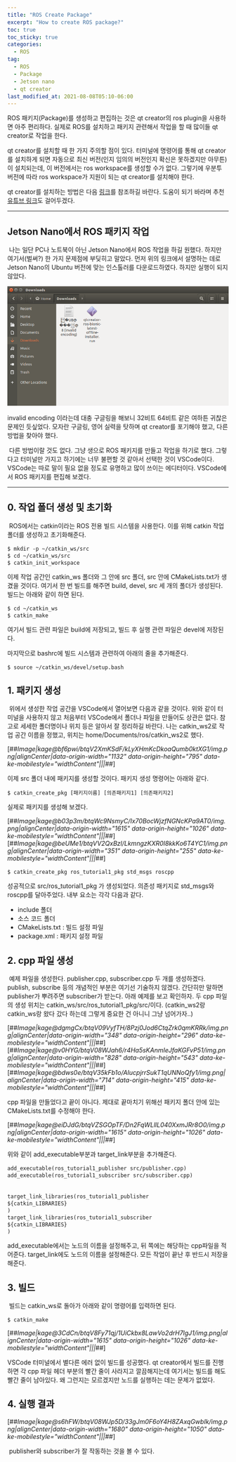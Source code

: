 ```yaml
---
title: "ROS Create Package"
excerpt: "How to create ROS package?"
toc: true
toc_sticky: true
categories:
  - ROS
tag:
  - ROS
  - Package
  - Jetson nano
  - qt creator
last_modified_at: 2021-08-08T05:10-06:00
---
```


ROS 패키지(Package)를 생성하고 편집하는 것은 qt creator의 ros plugin을 사용하면 아주 편리하다. 실제로 ROS를 설치하고 패키지 관련해서 작업을 할 때 많이들 qt creator로 작업을 한다.

qt creator를 설치할 때 한 가지 주의할 점이 있다. 터미널에 명령어를 통해 qt creator를 설치하게 되면 자동으로 최신 버전(인지 임의의 버전인지 확신은 못하겠지만 아무튼)이 설치되는데, 이 버전에서는 ros workspace를 생성할 수가 없다. 그렇기에 우분투 버전에 따라 ros workspace가 지원이 되는 qt creator를 설치해야 한다.

qt creator를 설치하는 방법은 다음 [링크](https://ros-qtc-plugin.readthedocs.io/en/latest/_source/How-to-Install-Users.html)를 참조하길 바란다. 도움이 되기 바라며 추천 [유튜브 링크](https://www.youtube.com/watch?v=Wes4QUIV6G8&list=PL5rGJe4zWqzc7aOUF8xdA4_Yyu6HQXi_o&index=4)도 걸어두겠다.

---

## **Jetson Nano에서 ROS 패키지 작업**

 나는 일단 PC나 노트북이 아닌 Jetson Nano에서 ROS 작업을 하길 원했다. 하지만 여기서(벌써?) 한 가지 문제점에 부딪히고 말았다. 먼저 위의 링크에서 설명하는 데로 Jetson Nano의 Ubuntu 버전에 맞는 인스톨러를 다운로드하였다. 하지만 실행이 되지 않았다.

![ros-create-pkg1](./assets/images/ros-create-pkg/ros-create-pkg1.png)

invalid encoding 이라는데 대충 구글링을 해보니 32비트 64비트 같은 여하튼 귀찮은 문제인 듯싶었다. 모자란 구글링, 영어 실력을 탓하며 qt creator를 포기해야 했고, 다른 방법을 찾아야 했다.

 다른 방법이랄 것도 없다. 그냥 생으로 ROS 패키지를 만들고 작업을 하기로 했다. 그렇다고 터미널만 가지고 하기에는 너무 불편할 것 같아서 선택한 것이 VSCode이다. VSCode는 따로 말이 필요 없을 정도로 유명하고 많이 쓰이는 에디터이다. VSCode에서 ROS 패키지를 편집해 보겠다.

---

## **0\. 작업 폴더 생성 및 초기화**

 ROS에서는 catkin이라는 ROS 전용 빌드 시스템을 사용한다. 이를 위해 catkin 작업 폴더를 생성하고 초기화해준다.

```
$ mkdir -p ~/catkin_ws/src
$ cd ~/catkin_ws/src
$ catkin_init_workspace
```

이제 작업 공간인 catkin\_ws 폴더와 그 안에 src 폴더, src 안에 CMakeLists.txt가 생겼을 것이다. 여기서 한 번 빌드를 해주면 build, devel, src 세 개의 폴더가 생성된다. 빌드는 아래와 같이 하면 된다.

```
$ cd ~/catkin_ws
$ catkin_make
```

여기서 빌드 관련 파일은 build에 저장되고, 빌드 후 실행 관련 파일은 devel에 저장된다.

마지막으로 bashrc에 빌드 시스템과 관련하여 아래의 줄을 추가해준다.

```
$ source ~/catkin_ws/devel/setup.bash
```

## **1\. 패키지 생성**

 위에서 생성한 작업 공간을 VSCode에서 열어보면 다음과 같을 것이다. 위와 같이 터미널을 사용하지 않고 처음부터 VSCode에서 폴더나 파일을 만들어도 상관은 없다. 참고로 세세한 폴더명이나 위치 등은 알아서 잘 정리하길 바란다. 나는 catkin\_ws2로 작업 공간 이름을 정했고, 위치는 home/Documents/ros/catkin\_ws2로 했다.

[##_Image|kage@bf6pwi/btqV2XmKSdF/kLyXHmKcDkoaQumb0ktXG1/img.png|alignCenter|data-origin-width="1132" data-origin-height="795" data-ke-mobilestyle="widthContent"|||_##]

이제 src 폴더 내에 패키지를 생성할 것이다. 패키지 생성 명령어는 아래와 같다.

```
$ catkin_create_pkg [패키지이름] [의존패키지1] [의존패키지2]
```

실제로 패키지를 생성해 보겠다.

[##_Image|kage@b03p3m/btqWc9NsmyC/Ix70BocWjzfNGNcKPa9AT0/img.png|alignCenter|data-origin-width="1615" data-origin-height="1026" data-ke-mobilestyle="widthContent"|||_##][##_Image|kage@beUMe1/btqVV2QxBzl/LkmngzKXR0I8kkKo6T4YC1/img.png|alignCenter|data-origin-width="351" data-origin-height="255" data-ke-mobilestyle="widthContent"|||_##]

```
$ catkin_create_pkg ros_tutorial1_pkg std_msgs roscpp
```

성공적으로 src/ros\_tutorial1\_pkg 가 생성되었다. 의존성 패키지로 std\_msgs와 roscpp를 달아주었다. 내부 요소는 각각 다음과 같다.

-   include 폴더
-   소스 코드 폴더
-   CMakeLists.txt : 빌드 설정 파일
-   package.xml : 패키지 설정 파일

## **2\. cpp 파일 생성**

 예제 파일을 생성한다. publisher.cpp, subscriber.cpp 두 개를 생성하겠다. publish, subscribe 등의 개념적인 부분은 여기선 기술하지 않겠다. 간단히만 말하면 publisher가 뿌려주면 subscriber가 받는다. 아래 예제를 보고 확인하자. 두 cpp 파일의 생성 위치는 catkin\_ws/src/ros\_tutorial1\_pkg/src/이다. (catkin\_ws2랑 catkin\_ws랑 왔다 갔다 하는데 그렇게 중요한 건 아니니 그냥 넘어가자..)

[##_Image|kage@dgmgCx/btqV09VyfTH/8Pzj0Jod6CtqZrk0qmKRRk/img.png|alignCenter|data-origin-width="348" data-origin-height="296" data-ke-mobilestyle="widthContent"|||_##][##_Image|kage@v0HYG/btqV08WJah6/r4Ha5sKAnmIeJfaKGFvP51/img.png|alignCenter|data-origin-width="828" data-origin-height="543" data-ke-mobilestyle="widthContent"|||_##][##_Image|kage@bdws0e/btqV35kFb1o/AIucpjrrSukT1qUNNoQfy1/img.png|alignCenter|data-origin-width="714" data-origin-height="415" data-ke-mobilestyle="widthContent"|||_##]

cpp 파일을 만들었다고 끝이 아니다. 제대로 끝마치기 위해선 패키지 폴더 안에 있는 CMakeLists.txt를 수정해야 한다.

[##_Image|kage@eiDJdG/btqVZSGOpTF/Dn2FqWLllL040XxmJRr8O0/img.png|alignCenter|data-origin-width="1615" data-origin-height="1026" data-ke-mobilestyle="widthContent"|||_##]

위와 같이 add\_executable부분과 target\_link부분을 추가해준다.

```
add_executable(ros_tutorial1_publisher src/publisher.cpp)
add_executable(ros_tutorial1_subscriber src/subscriber.cpp)


target_link_libraries(ros_tutorial1_publisher
${catkin_LIBRARIES}
)
target_link_libraries(ros_tutorial1_subscriber
${catkin_LIBRARIES}
)
```

add\_executable에서는 노드의 이름을 설정해주고, 뒤 쪽에는 해당하는 cpp파일을 적어준다. target\_link에도 노드의 이름을 설정해준다. 모든 작업이 끝난 후 반드시 저장을 해준다.

## **3\. 빌드**

 빌드는 catkin\_ws로 돌아가 아래와 같이 명령어를 입력하면 된다.

```
$ catkin_make
```

[##_Image|kage@3CdCn/btqV8Fy71qj/1UiCkbx8LawVo2drH7lgJ1/img.png|alignCenter|data-origin-width="1615" data-origin-height="1026" data-ke-mobilestyle="widthContent"|||_##]

VSCode 터미널에서 별다른 에러 없이 빌드를 성공했다. qt creator에서 빌드를 진행하면 각 cpp 파일 헤더 부분의 빨간 줄이 사라지고 깔끔해지는데 여기서는 빌드를 해도 빨간 줄이 남아있다. 왜 그런지는 모르겠지만 노드를 실행하는 데는 문제가 없었다.

## **4\. 실행 결과**

[##_Image|kage@s6hFW/btqV08WJp5D/33gJm0F6oY4H8ZAxqGwbIk/img.png|alignCenter|data-origin-width="1680" data-origin-height="1050" data-ke-mobilestyle="widthContent"|||_##]

 publisher와 subscriber가 잘 작동하는 것을 볼 수 있다.